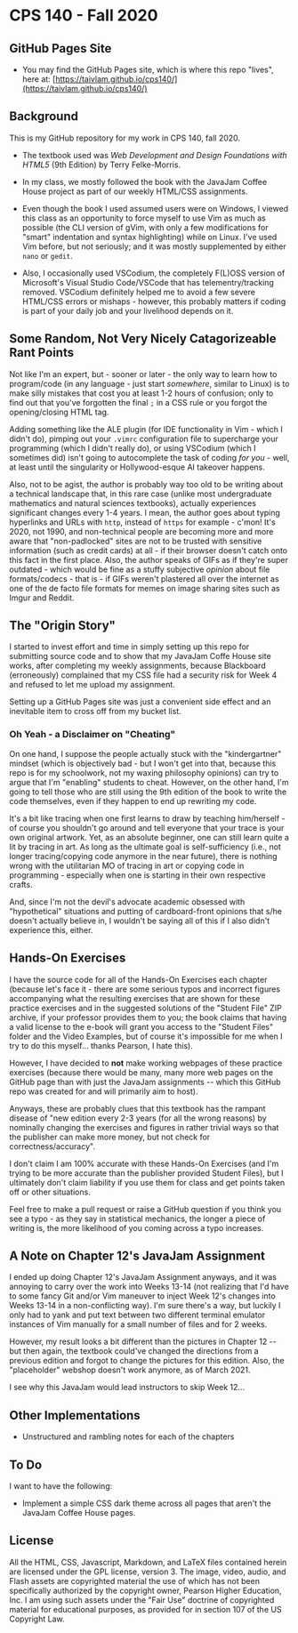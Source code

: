 # CPS 140 - Fall 2020

## GitHub Pages Site

* You may find the GitHub Pages site, which is where this repo "lives", here at:
[https://taivlam.github.io/cps140/](https://taivlam.github.io/cps140/)

[//]: # (Oh gosh, I'm commiting a web development faux pas...)

## Background

This is my GitHub repository for my work in CPS 140, fall 2020.

* The textbook used was _Web Development and Design Foundations with HTML5_ (9th Edition) by Terry Felke-Morris.

* In my class, we mostly followed the book with the JavaJam Coffee House project as part of our weekly HTML/CSS assignments.

* Even though the book I used assumed users were on Windows, I viewed this class as an opportunity to force myself to use Vim as much as possible (the CLI version of gVim, with only a few modifications for "smart" indentation and syntax highlighting) while on Linux.  I've used Vim before, but not seriously; and it was mostly supplemented by either `nano` or `gedit`.

* Also, I occasionally used VSCodium, the completely F(L)OSS version of Microsoft's Visual Studio Code/VSCode that has telementry/tracking removed.  VSCodium definitely helped me to avoid a few severe HTML/CSS errors or mishaps - however, this probably matters if coding is part of your daily job and your livelihood depends on it.

## Some Random, Not Very Nicely Catagorizeable Rant Points

Not like I'm an expert, but - sooner or later - the only way to learn how to program/code (in any language - just start _somewhere_, similar to Linux) is to make silly mistakes that cost you at least 1-2 hours of confusion; only to find out that you've forgotten the final `;` in a CSS rule or you forgot the opening/closing HTML tag.

Adding something like the ALE plugin (for IDE functionality in Vim - which I didn't do), pimping out your `.vimrc` configuration file to supercharge your programming (which I didn't really do), or using VSCodium (which I sometimes did) isn't going to autocomplete the task of coding _for you_ - well, at least until the singularity or Hollywood-esque AI takeover happens.

Also, not to be agist, the author is probably way too old to be writing about a technical landscape that, in this rare case (unlike most undergraduate mathematics and natural sciences textbooks), actually experiences significant changes every 1-4 years.  I mean, the author goes about typing hyperlinks and URLs with `http`, instead of `https` for example - c'mon!  It's 2020, not 1990, and non-technical people are becoming more and more aware that "non-padlocked" sites are not to be trusted with sensitive information (such as credit cards) at all - if their browser doesn't catch onto this fact in the first place.  Also, the author speaks of GIFs as if they're super outdated - which would be fine as a stuffy subjective *opinion* about file formats/codecs - that is - if GIFs weren't plastered all over the internet as one of the de facto file formats for memes on image sharing sites such as Imgur and Reddit.

## The "Origin Story"

I started to invest effort and time in simply setting up this repo for submitting source code and to show that my JavaJam Coffe House site works, after completing my weekly assignments, because Blackboard (erroneously) complained that my CSS file had a security risk for Week 4 and refused to let me upload my assignment.

Setting up a GitHub Pages site was just a convenient side effect and an inevitable item to cross off from my bucket list.

### Oh Yeah - a Disclaimer on "Cheating"

On one hand, I suppose the people actually stuck with the "kindergartner" mindset (which is objectively bad - but I won't get into that, because this repo is for my schoolwork, not my waxing philosophy opinions) can try to argue that I'm "enabling" students to cheat.  However, on the other hand, I'm going to tell those who are still using the 9th edition of the book to write the code themselves, even if they happen to end up rewriting my code.

It's a bit like tracing when one first learns to draw by teaching him/herself - of course you shouldn't go around and tell everyone that your trace is your own original artwork.  Yet, as an absolute beginner, one can still learn quite a lit by tracing in art.  As long as the ultimate goal is self-sufficiency (i.e., not longer tracing/copying code anymore in the near future), there is nothing wrong with the utilitarian MO of tracing in art or copying code in programming - especially when one is starting in their own respective crafts.

And, since I'm not the devil's advocate academic obsessed with "hypothetical" situations and putting of cardboard-front opinions that s/he doesn't actually believe in, I wouldn't be saying all of this if I also didn't experience this, either.

## Hands-On Exercises

I have the source code for all of the Hands-On Exercises each chapter (because let's face it - there are some serious typos and incorrect figures accompanying what the resulting exercises that are shown for these practice exercises and in the suggested solutions of the "Student File" ZIP archive, if your professor provides them to you; the book claims that having a valid license to the e-book will grant you access to the "Student Files" folder and the Video Examples, but of course it's impossible for me when I try to do this myself... thanks Pearson, I hate this).

However, I have decided to __not__ make working webpages of these practice exercises (because there would be many, many more web pages on the GitHub page than with just the JavaJam assignments -- which this GitHub repo was created for and will primarily aim to host).

Anyways, these are probably clues that this textbook has the rampant disease of "new edition every 2-3 years (for all the wrong reasons) by nominally changing the exercises and figures in rather trivial ways so that the publisher can make more money, but not check for correctness/accuracy".

I don't claim I am 100% accurate with these Hands-On Exercises (and I'm trying to be more accurate than the publisher provided Student Files), but I ultimately don't claim liability if you use them for class and get points taken off or other situations.

Feel free to make a pull request or raise a GitHub question if you think you see a typo - as they say in statistical mechanics, the longer a piece of writing is, the more likelihood of you coming across a typo increases.

## A Note on Chapter 12's JavaJam Assignment

I ended up doing Chapter 12's JavaJam Assignment anyways, and it was annoying to carry over the work into Weeks 13-14 (not realizing that I'd have to some fancy Git and/or Vim maneuver to inject Week 12's changes into Weeks 13-14 in a non-conflicting way).  I'm sure there's a way, but luckily I only had to yank and put text between two different terminal emulator instances of Vim manually for a small number of files and for 2 weeks.

However, my result looks a bit different than the pictures in Chapter 12 -- but then again, the textbook could've changed the directions from a previous edition and forgot to change the pictures for this edition.  Also, the "placeholder" webshop doesn't work anymore, as of March 2021.

I see why this JavaJam would lead instructors to skip Week 12...

## Other Implementations

* Unstructured and rambling notes for each of the chapters

## To Do

I want to have the following:
* Implement a simple CSS dark theme across all pages that aren't the JavaJam Coffee House pages.

## License

All the HTML, CSS, Javascript, Markdown, and LaTeX files contained herein are licensed under the GPL license, version 3.  The image, video, audio, and Flash assets are copyrighted material the use of which has not been specifically authorized by the copyright owner, Pearson Higher Education, Inc.  I am using such assets under the "Fair Use" doctrine of copyrighted material for educational purposes, as provided for in section 107 of the US Copyright Law.
